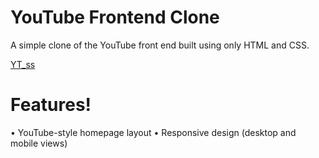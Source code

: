 # YouTube Frontend Clone
A simple clone of the YouTube front end built using only HTML and CSS.

[YT_ss](https://github.com/user-attachments/assets/45978ef2-c4f8-42d8-9167-5147bfa0481a)

# Features!

• YouTube-style homepage layout
• Responsive design (desktop and mobile views)
